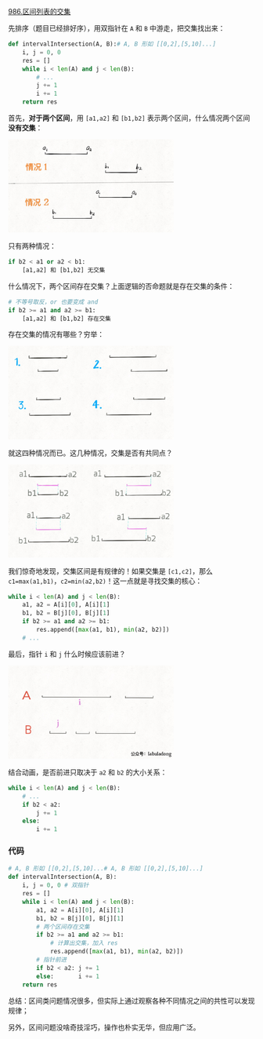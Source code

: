 [986.区间列表的交集](https://leetcode-cn.com/problems/interval-list-intersections)

先排序（题目已经排好序），用双指针在 `A` 和 `B` 中游走，把交集找出来：

```python
def intervalIntersection(A, B):# A, B 形如 [[0,2],[5,10]...]
    i, j = 0, 0
    res = []
    while i < len(A) and j < len(B):
        # ...
        j += 1
        i += 1
    return res
```

首先，**对于两个区间**，用 `[a1,a2]` 和 `[b1,b2]` 表示两个区间，什么情况两个区间**没有交集**：

<img src="../pictures/intersection/1.jpg" style="zoom: 33%;" />

只有两种情况：

```python
if b2 < a1 or a2 < b1:
    [a1,a2] 和 [b1,b2] 无交集
```

什么情况下，两个区间存在交集？上面逻辑的否命题就是存在交集的条件：

```python
# 不等号取反，or 也要变成 and
if b2 >= a1 and a2 >= b1:
    [a1,a2] 和 [b1,b2] 存在交集
```

存在交集的情况有哪些？穷举：

<img src="../pictures/intersection/2.jpg" style="zoom: 33%;" />

就这四种情况而已。这几种情况，交集是否有共同点？

<img src="../pictures/intersection/3.jpg" style="zoom: 33%;" />

我们惊奇地发现，交集区间是有规律的！如果交集是 `[c1,c2]`，那么 `c1=max(a1,b1)`，`c2=min(a2,b2)`！这一点就是寻找交集的核心：

```python
while i < len(A) and j < len(B):
    a1, a2 = A[i][0], A[i][1]
    b1, b2 = B[j][0], B[j][1]
    if b2 >= a1 and a2 >= b1:
        res.append([max(a1, b1), min(a2, b2)])
    # ...
```

最后，指针 `i` 和 `j` 什么时候应该前进？

<img src="../pictures/intersection/4.gif" style="zoom: 33%;" />

结合动画，是否前进只取决于 `a2` 和 `b2` 的大小关系：

```python
while i < len(A) and j < len(B):
    # ...
    if b2 < a2:
        j += 1
    else:
        i += 1
```

### 代码

```python
# A, B 形如 [[0,2],[5,10]...# A, B 形如 [[0,2],[5,10]...]
def intervalIntersection(A, B):
    i, j = 0, 0 # 双指针
    res = []
    while i < len(A) and j < len(B):
        a1, a2 = A[i][0], A[i][1]
        b1, b2 = B[j][0], B[j][1]
        # 两个区间存在交集
        if b2 >= a1 and a2 >= b1:
            # 计算出交集，加入 res
            res.append([max(a1, b1), min(a2, b2)])
        # 指针前进
        if b2 < a2: j += 1
        else:       i += 1
    return res
```

总结：区间类问题情况很多，但实际上通过观察各种不同情况之间的共性可以发现规律；

另外，区间问题没啥奇技淫巧，操作也朴实无华，但应用广泛。
